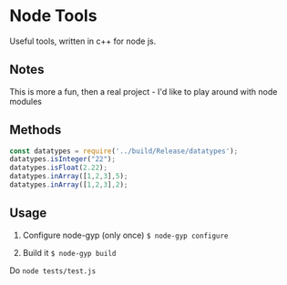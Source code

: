 # Node Tools

Useful tools, written in c++ for node js.

## Notes

This is more a fun, then a real project - I'd like to play around with node modules

## Methods

```javascript
const datatypes = require('../build/Release/datatypes');
datatypes.isInteger("22");
datatypes.isFloat(2.22);
datatypes.inArray([1,2,3],5);
datatypes.inArray([1,2,3],2);
```

## Usage

1. Configure node-gyp (only once)
`$ node-gyp configure`

2. Build it
`$ node-gyp build` 

Do `node tests/test.js`
